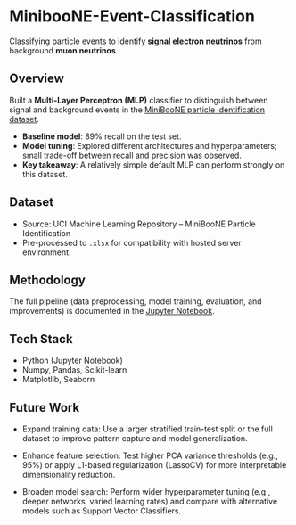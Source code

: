 # MinibooNE-Event-Classification

Classifying particle events to identify **signal electron neutrinos** from background **muon neutrinos**.

## Overview
Built a **Multi-Layer Perceptron (MLP)** classifier to distinguish between signal and background events in the [MiniBooNE particle identification dataset](https://archive.ics.uci.edu/dataset/199/miniboone+particle+identification).

- **Baseline model**: 89% recall on the test set.
- **Model tuning**: Explored different architectures and hyperparameters; small trade-off between recall and precision was observed.
- **Key takeaway**: A relatively simple default MLP can perform strongly on this dataset.

## Dataset
- Source: UCI Machine Learning Repository – MiniBooNE Particle Identification
- Pre-processed to `.xlsx` for compatibility with hosted server environment.

## Methodology
The full pipeline (data preprocessing, model training, evaluation, and improvements) is documented in the [Jupyter Notebook](link-to-notebook).

## Tech Stack
- Python (Jupyter Notebook)
- Numpy, Pandas, Scikit-learn
- Matplotlib, Seaborn

## Future Work
- Expand training data: Use a larger stratified train-test split or the full dataset to improve pattern capture and model generalization.

- Enhance feature selection: Test higher PCA variance thresholds (e.g., 95%) or apply L1-based regularization (LassoCV) for more interpretable dimensionality reduction.

- Broaden model search: Perform wider hyperparameter tuning (e.g., deeper networks, varied learning rates) and compare with alternative models such as Support Vector Classifiers.
